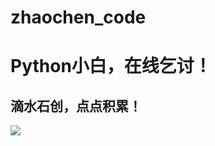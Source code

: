 # zhaochen_code
Python小白，在线乞讨！
===================
滴水石创，点点积累！<br>
--------------------
![](https://ss0.bdstatic.com/70cFvHSh_Q1YnxGkpoWK1HF6hhy/it/u=1001151458,282768838&fm=15&gp=0.jpg)
    
